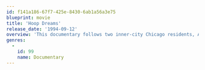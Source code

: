 ```yaml
---
id: f141a186-67f7-425e-8430-6ab1a56a3e75
blueprint: movie
title: 'Hoop Dreams'
release_date: '1994-09-12'
overview: 'This documentary follows two inner-city Chicago residents, Arthur Agee and William Gates, as they follow their dreams of becoming basketball superstars. Beginning at the start of their high school years, and ending almost 5 years later, as they start college, we watch the boys mature into men, still retaining their "Hoop Dreams".'
genres:
  -
    id: 99
    name: Documentary
---
```

